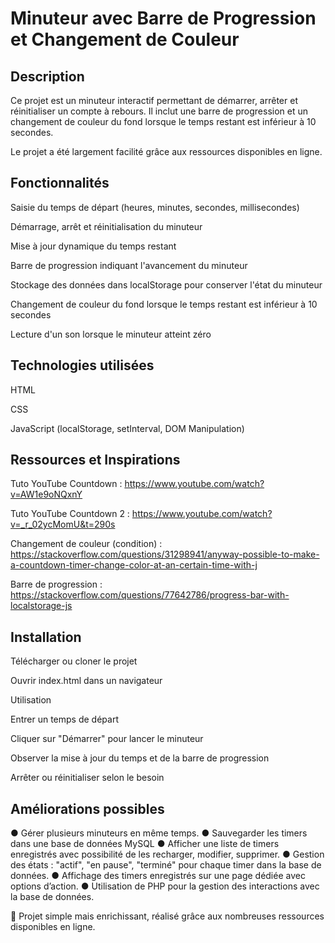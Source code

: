 # Minuteur avec Barre de Progression et Changement de Couleur

## Description

Ce projet est un minuteur interactif permettant de démarrer, arrêter et réinitialiser un compte à rebours. Il inclut une barre de progression et un changement de couleur du fond lorsque le temps restant est inférieur à 10 secondes.

Le projet a été largement facilité grâce aux ressources disponibles en ligne.

## Fonctionnalités

Saisie du temps de départ (heures, minutes, secondes, millisecondes)

Démarrage, arrêt et réinitialisation du minuteur

Mise à jour dynamique du temps restant

Barre de progression indiquant l'avancement du minuteur

Stockage des données dans localStorage pour conserver l'état du minuteur

Changement de couleur du fond lorsque le temps restant est inférieur à 10 secondes

Lecture d'un son lorsque le minuteur atteint zéro

## Technologies utilisées

HTML

CSS

JavaScript (localStorage, setInterval, DOM Manipulation)

## Ressources et Inspirations

Tuto YouTube Countdown : https://www.youtube.com/watch?v=AW1e9oNQxnY

Tuto YouTube Countdown 2 : https://www.youtube.com/watch?v=_r_02ycMomU&t=290s

Changement de couleur (condition) : https://stackoverflow.com/questions/31298941/anyway-possible-to-make-a-countdown-timer-change-color-at-an-certain-time-with-j

Barre de progression : https://stackoverflow.com/questions/77642786/progress-bar-with-localstorage-js

## Installation

Télécharger ou cloner le projet

Ouvrir index.html dans un navigateur

Utilisation

Entrer un temps de départ

Cliquer sur "Démarrer" pour lancer le minuteur

Observer la mise à jour du temps et de la barre de progression

Arrêter ou réinitialiser selon le besoin

## Améliorations possibles

● Gérer plusieurs minuteurs en même temps.
● Sauvegarder les timers dans une base de données MySQL
● Afficher une liste de timers enregistrés avec possibilité de les recharger, modifier,
supprimer.
● Gestion des états : "actif", "en pause", "terminé" pour chaque timer dans la base de
données.
● Affichage des timers enregistrés sur une page dédiée avec options d’action.
● Utilisation de PHP pour la gestion des interactions avec la base de données.


📌 Projet simple mais enrichissant, réalisé grâce aux nombreuses ressources disponibles en ligne.